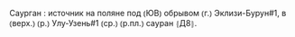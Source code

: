 ---
---

Саурган
: источник на поляне под ⦅ЮВ⦆ обрывом ⦅г.⦆ Эклизи-Бурун#1, в ⦅верх.⦆ ⦅р.⦆ Улу-Узень#1 ⦅ср.⦆ ⦅р.пл.⦆ сауран ⦃Д8⦄.
